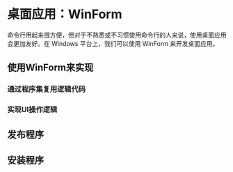 # 桌面应用：WinForm

命令行用起来很方便，但对于不熟悉或不习惯使用命令行的人来说，使用桌面应用会更加友好。在 Windows 平台上，我们可以使用 WinForm 来开发桌面应用。

## 使用WinForm来实现

### 通过程序集复用逻辑代码

### 实现UI操作逻辑

## 发布程序

## 安装程序
